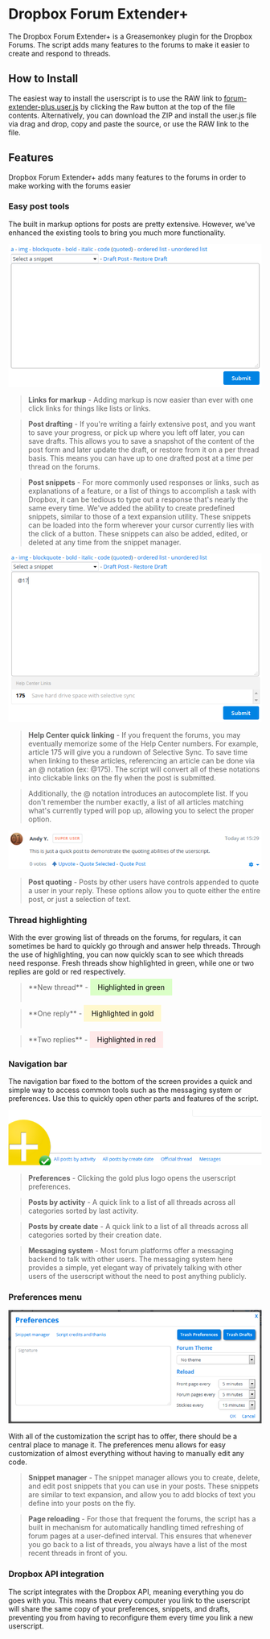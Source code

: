 # Dropbox Forum Extender+
The Dropbox Forum Extender+ is a Greasemonkey plugin for the Dropbox Forums. The script adds many features to the forums to make it easier to create and respond to threads.

## How to Install
The easiest way to install the userscript is to use the RAW link to [forum-extender-plus.user.js](forum-extender-plus.user.js) by clicking the Raw button at the top of the file contents. Alternatively, you can download the ZIP and install the user.js file via drag and drop, copy and paste the source, or use the RAW link to the file.

## Features
Dropbox Forum Extender+ adds many features to the forums in order to make working with the forums easier

### Easy post tools
The built in markup options for posts are pretty extensive. However, we've enhanced the existing tools to bring you much more functionality.

<p align='center'><img src="bin/img/docs/posttools.png?raw=true" alt="Post tools showcase" /></p>

> **Links for markup** - Adding markup is now easier than ever with one click links for things like lists or links.

> **Post drafting** - If you're writing a fairly extensive post, and you want to save your progress, or pick up where you left off later, you can save drafts. This allows you to save a snapshot of the content of the post form and later update the draft, or restore from it on a per thread basis. This means you can have up to one drafted post at a time per thread on the forums.

> **Post snippets** - For more commonly used responses or links, such as explanations of a feature, or a list of things to accomplish a task with Dropbox, it can be tedious to type out a response that's nearly the same every time. We've added the ability to create predefined snippets, similar to those of a text expansion utility. These snippets can be loaded into the form wherever your cursor currently lies with the click of a button. These snippets can also be added, edited, or deleted at any time from the snippet manager.

<p align='center'><img src="bin/img/docs/helpcenter.png?raw=true" alt="Help Center linking showcase" /></p>

> **Help Center quick linking** - If you frequent the forums, you may eventually memorize some of the Help Center numbers. For example, article 175 will give you a rundown of Selective Sync. To save time when linking to these articles, referencing an article can be done via an @ notation (ex: @175). The script will convert all of these notations into clickable links on the fly when the post is submitted.

> Additionally, the @ notation introduces an autocomplete list. If you don't remember the number exactly, a list of all articles matching what's currently typed will pop up, allowing you to select the proper option.

<p align='center'><img src="bin/img/docs/quoting.png?raw=true" alt="Post quoting showcase" /></p>

> **Post quoting** - Posts by other users have controls appended to quote a user in your reply. These options allow you to quote either the entire post, or just a selection of text.

### Thread highlighting
With the ever growing list of threads on the forums, for regulars, it can sometimes be hard to quickly go through and answer help threads. Through the use of highlighting, you can now quickly scan to see which threads need response. Fresh threads show highlighted in green, while one or two replies are gold or red respectively.

> <div style='height:38px;margin-top:6px'>**New thread** - <span style='padding: 8px 15px;background-color:#daffc7;color:#000'>Highlighted in green</span></div>

> <div style='height:38px'>**One reply** - <span style='padding: 8px 15px;background-color:#fff8ce;color:#000'>Highlighted in gold</span></div>

> <div style='height:24px'>**Two replies** - <span style='padding: 8px 15px;background-color:#ffe9e9;color:#000'>Highlighted in red</span></div>

### Navigation bar
The navigation bar fixed to the bottom of the screen provides a quick and simple way to access common tools such as the messaging system or preferences. Use this to quickly open other parts and features of the script.

<p align='center'><img src="bin/img/docs/navbar.png?raw=true" alt="Navbar showcase" /></p>

> **Preferences** - Clicking the gold plus logo opens the userscript preferences.

> **Posts by activity** - A quick link to a list of all threads across all categories sorted by last activity.

> **Posts by create date** - A quick link to a list of all threads across all categories sorted by their creation date.

> **Messaging system** - Most forum platforms offer a messaging backend to talk with other users. The messaging system here provides a simple, yet elegant way of privately talking with other users of the userscript without the need to post anything publicly.

### Preferences menu
<p align='center'><img src="bin/img/docs/prefs.png?raw=true" alt="Preferences window showcase" /></p>

With all of the customization the script has to offer, there should be a central place to manage it. The preferences menu allows for easy customization of almost everything without having to manually edit any code.

> **Snippet manager** - The snippet manager allows you to create, delete, and edit post snippets that you can use in your posts. These snippets are similar to text expansion, and allow you to add blocks of text you define into your posts on the fly.

> **Page reloading** - For those that frequent the forums, the script has a built in mechanism for automatically handling timed refreshing of forum pages at a user-defined interval. This ensures that whenever you go back to a list of threads, you always have a list of the most recent threads in front of you.

### Dropbox API integration
The script integrates with the Dropbox API, meaning everything you do goes with you. This means that every computer you link to the userscript will share the same copy of your preferences, snippets, and drafts, preventing you from having to reconfigure them every time you link a new userscript.
